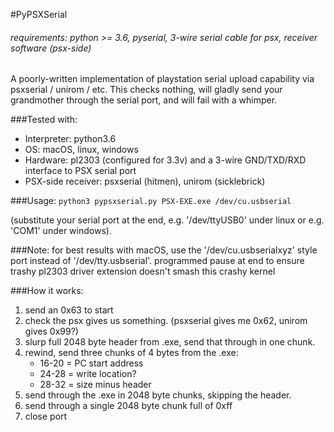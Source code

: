#PyPSXSerial
###### requirements: python >= 3.6, pyserial, 3-wire serial cable for psx, receiver software (psx-side)
A poorly-written implementation of playstation serial upload capability via psxserial / unirom / etc.
This checks nothing, will gladly send your grandmother through the serial port, and will fail with a whimper.

###Tested with:
- Interpreter: python3.6
- OS: macOS, linux, windows
- Hardware: pl2303 (configured for 3.3v) and a 3-wire GND/TXD/RXD interface to PSX serial port
- PSX-side receiver: psxserial (hitmen), unirom (sicklebrick)

###Usage:
`python3 pypsxserial.py PSX-EXE.exe /dev/cu.usbserial`

(substitute your serial port at the end, e.g. '/dev/ttyUSB0' under linux or e.g. 'COM1' under windows).

###Note:
for best results with macOS, use the '/dev/cu.usbserialxyz' style port instead of '/dev/tty.usbserial'.
programmed pause at end to ensure trashy pl2303 driver extension doesn't smash this crashy kernel

###How it works:
1. send an 0x63 to start
2. check the psx gives us something. (psxserial gives me 0x62, unirom gives 0x99?)
3. slurp full 2048 byte header from .exe, send that through in one chunk.
4. rewind, send three chunks of 4 bytes from the .exe:
   - 16-20 = PC start address
   - 24-28 = write location?
   - 28-32 = size minus header
5. send through the .exe in 2048 byte chunks, skipping the header.
6. send through a single 2048 byte chunk full of 0xff
7. close port

